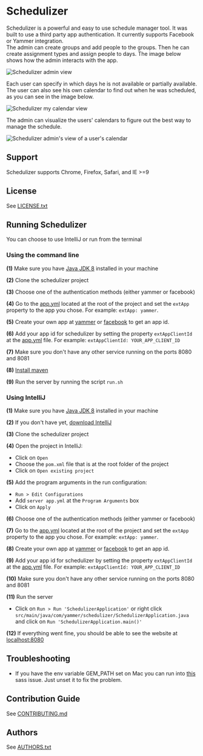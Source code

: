 # Schedulizer

Schedulizer is a powerful and easy to use schedule manager tool.
It was built to use a third party app authentication.
It currently supports Facebook or Yammer integration.
<br>
The admin can create groups and add people to the groups. Then he can create assignment types and assign people to days. The image below shows how the admin interacts with the app.

![Schedulizer admin view](http://i.imgur.com/SzLEdbI.png)

Each user can specify in which days he is not available or partially available. The user can also see his own calendar to find out when he was scheduled, as you can see in the image below.

![Schedulizer my calendar view](http://i.imgur.com/AxCbz0t.png)

The admin can visualize the users' calendars to figure out the best way to manage the schedule.

![Schedulizer admin's view of a user's calendar](http://i.imgur.com/7XF5eRx.png)

## Support
Schedulizer supports Chrome, Firefox, Safari, and IE >=9

## License

See [LICENSE.txt](LICENSE.txt)

## Running Schedulizer

You can choose to use IntelliJ or run from the terminal

### Using the command line

**(1)** Make sure you have [Java JDK 8](http://www.oracle.com/technetwork/java/javase/downloads/jdk8-downloads-2133151.html) installed in your machine

**(2)** Clone the schedulizer project

**(3)** Choose one of the authentication methods (either yammer or facebook)

**(4)** Go to the [app.yml](app.yml) located at the root of the project and set the `extApp` property to the app you chose. For example: `extApp: yammer`.

**(5)** Create your own app at [yammer](https://developer.yammer.com/v1.0/docs/getting-started) or [facebook](https://developers.facebook.com/quickstarts/?platform=web) to get an app id.

**(6)** Add your app id for schedulizer by setting the property `extAppClientId` at the [app.yml](app.yml) file. For example: `extAppClientId: YOUR_APP_CLIENT_ID`

**(7)** Make sure you don't have any other service running on the ports 8080 and 8081

**(8)** [Install maven](https://maven.apache.org/download.cgi)

**(9)** Run the server by running the script `run.sh`


### Using IntelliJ

**(1)** Make sure you have [Java JDK 8](http://www.oracle.com/technetwork/java/javase/downloads/jdk8-downloads-2133151.html) installed in your machine

**(2)** If you don't have yet, [download IntelliJ](https://www.jetbrains.com/idea/download/)

**(3)** Clone the schedulizer project

**(4)** Open the project in IntelliJ:
* Click on `Open`
* Choose the `pom.xml` file that is at the root folder of the project
* Click on `Open existing project`

**(5)** Add the program arguments in the run configuration:
* `Run > Edit Configurations`
* Add `server app.yml` at the `Program Arguments` box
* Click on `Apply`

**(6)** Choose one of the authentication methods (either yammer or facebook)

**(7)** Go to the [app.yml](app.yml) located at the root of the project and set the `extApp` property to the app you chose. For example: `extApp: yammer`.

**(8)** Create your own app at [yammer](https://developer.yammer.com/v1.0/docs/getting-started) or [facebook](https://developers.facebook.com/quickstarts/?platform=web) to get an app id.

**(9)** Add your app id for schedulizer by setting the property `extAppClientId` at the [app.yml](app.yml) file. For example: `extAppClientId: YOUR_APP_CLIENT_ID`


**(10)** Make sure you don't have any other service running on the ports 8080 and 8081


**(11)** Run the server
* Click on `Run > Run 'SchedulizerApplication'` or right click `src/main/java/com/yammer/schedulizer/SchedulizerApplication.java` and click on `Run 'SchedulizerApplication.main()'`

**(12)** If everything went fine, you should be able to see the website at [localhost:8080](http://localhost:8080)


## Troubleshooting
- If you have the env variable GEM_PATH set on Mac you can run into [this](https://github.com/Jasig/sass-maven-plugin/issues/47) sass issue. Just unset it to fix the problem.

## Contribution Guide

See [CONTRIBUTING.md](CONTRIBUTING.md)

## Authors

See [AUTHORS.txt](AUTHORS.txt)
